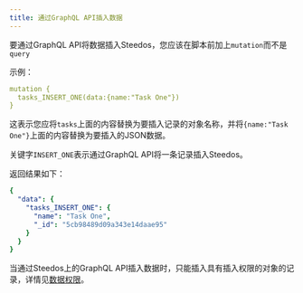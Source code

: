 ```yaml
---
title: 通过GraphQL API插入数据
---
```

<!-- ### 在graphql界面中新增数据
- 方法名格式为： {定义的object.name}_INSERT_ONE
- 接受一个参数
    - data:JSON格式
- 如：
```graphql
mutation {
  organizations_INSERT_ONE(data:{name:"财务部"})
}
```

- 结果：
```json
{
  "data": {
    "organizations_INSERT_ONE": {
      "name": "财务部",
      "_id": "5cb98489d09a343e14daae95"
    }
  }
}
```
 -->

要通过GraphQL API将数据插入Steedos，您应该在脚本前加上`mutation`而不是`query`

示例：

```yml
mutation {
  tasks_INSERT_ONE(data:{name:"Task One"})
}
```

这表示您应将`tasks`上面的内容替换为要插入记录的对象名称，并将`{name:"Task One"}`上面的内容替换为要插入的JSON数据。

关键字`INSERT_ONE`表示通过GraphQL API将一条记录插入Steedos。

返回结果如下：

```yml
{
  "data": {
    "tasks_INSERT_ONE": {
      "name": "Task One",
      "_id": "5cb98489d09a343e14daae95"
    }
  }
}
```

当通过Steedos上的GraphQL API插入数据时，只能插入具有插入权限的对象的记录，详情见[数据权限](/developer/api/graphql)。
